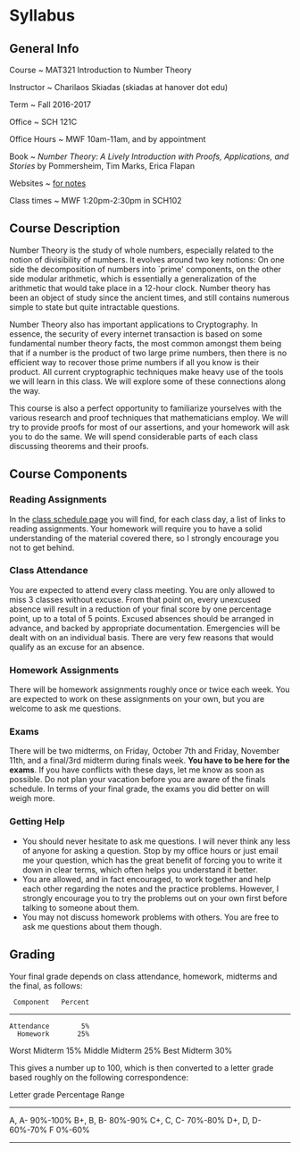 # Syllabus

## General Info

Course
  ~ MAT321 Introduction to Number Theory

Instructor
  ~ Charilaos Skiadas (skiadas at hanover dot edu)

Term
  ~ Fall 2016-2017

Office
  ~ SCH 121C

Office Hours
  ~ MWF 10am-11am, and by appointment

Book
  ~ *Number Theory: A Lively Introduction with Proofs, Applications, and Stories* by Pommersheim, Tim Marks, Erica Flapan

Websites
  ~ [for notes](skiadas.github.io/NumberTheoryCourse/site/)

Class times
  ~ MWF 1:20pm-2:30pm in SCH102

## Course Description

Number Theory is the study of whole numbers, especially related to the notion of divisibility of numbers. It evolves around two key notions: On one side the decomposition of numbers into `prime' components, on the other side modular arithmetic, which is essentially a generalization of the arithmetic that would take place in a 12-hour clock. Number theory has been an object of study since the ancient times, and still contains numerous simple to state but quite intractable questions.

Number Theory also has important applications to Cryptography. In essence, the security of every internet transaction is based on some fundamental number theory facts, the most common amongst them being that if a number is the product of two large prime numbers, then there is no efficient way to recover those prime numbers if all you know is their product. All current cryptographic techniques make heavy use of the tools we will learn in this class. We will explore some of these connections along the way.

This course is also a perfect opportunity to familiarize yourselves with the various research and proof techniques that mathematicians employ. We will try to provide proofs for most of our assertions, and your homework will ask you to do the same. We will spend considerable parts of each class discussing theorems and their proofs.

## Course Components

### Reading Assignments

In the [class schedule page](skiadas.github.io/NumberTheoryCourse/site/schedule.html) you will find, for each class day, a list of links to reading assignments. Your homework will require you to have a solid understanding of the material covered there, so I strongly encourage you not to get behind.

### Class Attendance

You are expected to attend every class meeting. You are only allowed to miss 3 classes without excuse. From that point on, every unexcused absence will result in a reduction of your final score by one percentage point, up to a total of 5 points. Excused absences should be arranged in advance, and backed by appropriate documentation. Emergencies will be dealt with on an individual basis. There are very few reasons that would qualify as an excuse for an absence.

### Homework Assignments

There will be homework assignments roughly once or twice each week. You are expected to work on these assignments on your own, but you are welcome to ask me questions.

### Exams

There will be two midterms, on Friday, October 7th and Friday, November 11th, and a final/3rd midterm during finals week. **You have to be here for the exams**. If you have conflicts with these days, let me know as soon as possible. Do not plan your vacation before you are aware of the finals schedule. In terms of your final grade, the exams you did better on will weigh more.

### Getting Help

- You should never hesitate to ask me questions. I will never think any less of anyone for asking a question. Stop by my office hours or just email me your question, which has the great benefit of forcing you to write it down in clear terms, which often helps you understand it better.
- You are allowed, and in fact encouraged, to work together and help each other regarding the notes and the practice problems. However, I strongly encourage you to try the problems out on your own first before talking to someone about them.
- You may not discuss homework problems with others. You are free to ask me questions about them though.

## Grading

Your final grade depends on class attendance, homework, midterms and the final, as follows:

     Component   Percent
--------------  --------
    Attendance        5%
      Homework       25%
 Worst Midterm       15%
Middle Midterm       25%
  Best Midterm       30%

This gives a number up to 100, which is then converted to a letter grade based roughly on the following correspondence:

 Letter grade     Percentage Range
--------------   -----------------
   A, A-                  90%-100%
   B+, B, B-               80%-90%
   C+, C, C-               70%-80%
   D+, D, D-               60%-70%
      F                     0%-60%
--------------   -----------------

